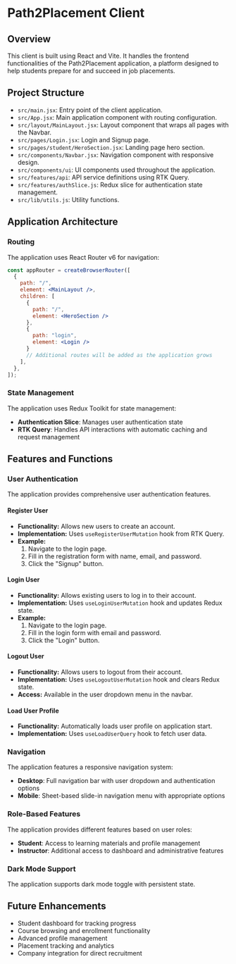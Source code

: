 # Path2Placement Client

## Overview

This client is built using React and Vite. It handles the frontend functionalities of the Path2Placement application, a platform designed to help students prepare for and succeed in job placements.

## Project Structure

- `src/main.jsx`: Entry point of the client application.
- `src/App.jsx`: Main application component with routing configuration.
- `src/layout/MainLayout.jsx`: Layout component that wraps all pages with the Navbar.
- `src/pages/Login.jsx`: Login and Signup page.
- `src/pages/student/HeroSection.jsx`: Landing page hero section.
- `src/components/Navbar.jsx`: Navigation component with responsive design.
- `src/components/ui`: UI components used throughout the application.
- `src/features/api`: API service definitions using RTK Query.
- `src/features/authSlice.js`: Redux slice for authentication state management.
- `src/lib/utils.js`: Utility functions.

## Application Architecture

### Routing

The application uses React Router v6 for navigation:

```jsx
const appRouter = createBrowserRouter([
  {
    path: "/",
    element: <MainLayout />,
    children: [
      {
        path: "/",
        element: <HeroSection />
      },
      {
        path: "login",
        element: <Login />
      }
      // Additional routes will be added as the application grows
    ],
  },
]);
```

### State Management

The application uses Redux Toolkit for state management:

- **Authentication Slice**: Manages user authentication state
- **RTK Query**: Handles API interactions with automatic caching and request management

## Features and Functions

### User Authentication

The application provides comprehensive user authentication features.

#### Register User

- **Functionality:** Allows new users to create an account.
- **Implementation:** Uses `useRegisterUserMutation` hook from RTK Query.
- **Example:**
    1. Navigate to the login page.
    2. Fill in the registration form with name, email, and password.
    3. Click the "Signup" button.

#### Login User

- **Functionality:** Allows existing users to log in to their account.
- **Implementation:** Uses `useLoginUserMutation` hook and updates Redux state.
- **Example:**
    1. Navigate to the login page.
    2. Fill in the login form with email and password.
    3. Click the "Login" button.

#### Logout User

- **Functionality:** Allows users to logout from their account.
- **Implementation:** Uses `useLogoutUserMutation` hook and clears Redux state.
- **Access:** Available in the user dropdown menu in the navbar.

#### Load User Profile

- **Functionality:** Automatically loads user profile on application start.
- **Implementation:** Uses `useLoadUserQuery` hook to fetch user data.

### Navigation

The application features a responsive navigation system:

- **Desktop**: Full navigation bar with user dropdown and authentication options
- **Mobile**: Sheet-based slide-in navigation menu with appropriate options

### Role-Based Features

The application provides different features based on user roles:

- **Student**: Access to learning materials and profile management
- **Instructor**: Additional access to dashboard and administrative features

### Dark Mode Support

The application supports dark mode toggle with persistent state.
## Future Enhancements

- Student dashboard for tracking progress
- Course browsing and enrollment functionality
- Advanced profile management
- Placement tracking and analytics
- Company integration for direct recruitment
